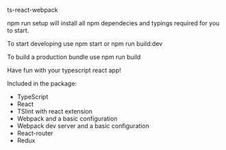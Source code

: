 ts-react-webpack

npm run setup will install all npm dependecies and typings required for you to start.

To start developing use npm start or npm run build:dev

To build a production bundle use npm run build

Have fun with your typescript react app!

Included in the package:
- TypeScript
- React
- TSlint with react extension
- Webpack and a basic configuration
- Webpack dev server and a basic configuration
- React-router
- Redux
